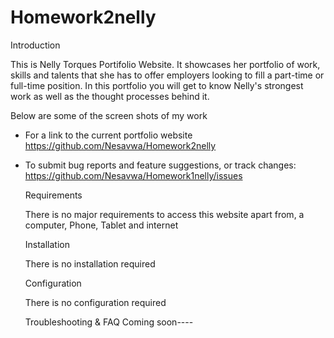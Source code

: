 # Homework2nelly

Introduction

This is Nelly Torques Portifolio Website. It showcases her portfolio of work, skills and talents that she has to offer employers looking to fill a part-time or full-time position. In this portfolio you will get to know Nelly's strongest work as well as the thought processes behind it. 

Below are some of the screen shots of my work






 * For a link to the current portfolio website
   https://github.com/Nesavwa/Homework2nelly

 * To submit bug reports and feature suggestions, or track changes:
   https://github.com/Nesavwa/Homework1nelly/issues

   Requirements

   There is no major requirements to access this website apart from, a computer, Phone, Tablet and internet 

   Installation

   There is no installation required

   Configuration

   There is no configuration required

   Troubleshooting & FAQ
   Coming soon----